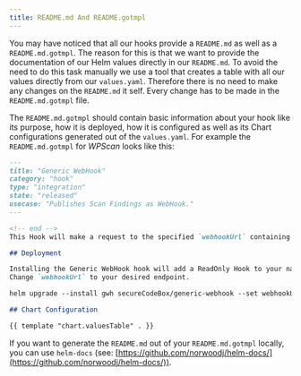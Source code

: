 ```yaml
---
title: README.md And README.gotmpl
---
```


You may have noticed that all our hooks provide a `README.md` as well as a `README.md.gotmpl`.
The reason for this is that we want to provide the documentation of our Helm values directly in our `README.md`.
To avoid the need to do this task manually we use a tool that creates a table with all our values directly from our `values.yaml`.
Therefore there is no need to make any changes on the `README.md` it self.
Every change has to be made in the `README.md.gotmpl` file.

The `README.md.gotmpl` should contain basic information about your hook like its purpose, how it is deployed, how it is configured as well as its Chart configurations generated out of the `values.yaml`.
For example the `README.md.gotmpl` for *WPScan* looks like this:

```markdown
---
title: "Generic WebHook"
category: "hook"
type: "integration"
state: "released"
usecase: "Publishes Scan Findings as WebHook."
---

<!-- end -->
This Hook will make a request to the specified `webhookUrl` containing the findings in its request body.

## Deployment

Installing the Generic WebHook hook will add a ReadOnly Hook to your namespace.
Change `webhookUrl` to your desired endpoint.

helm upgrade --install gwh secureCodeBox/generic-webhook --set webhookUrl="http://example.com/my/webhook/target"

## Chart Configuration

{{ template "chart.valuesTable" . }}
```

If you want to generate the `README.md` out of your `README.md.gotmpl` locally, you can use `helm-docs` (see: [https://github.com/norwoodj/helm-docs/](https://github.com/norwoodj/helm-docs/)).
